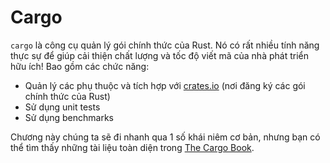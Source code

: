 # Cargo

`cargo` là công cụ quản lý gói chính thức của Rust. Nó có rất nhiều tính năng thực sự để giúp cải thiện chất lượng và tốc độ viết mã của nhà phát triển hữu ích! Bao gồm các chức năng:

- Quản lý các phụ thuộc và tích hợp với [crates.io](https://crates.io) (nơi đăng ký các gói chính thức của Rust)
- Sử dụng unit tests
- Sử dụng benchmarks

Chương này chúng ta sẽ đi nhanh qua 1 số khái niêm cơ bản, nhưng bạn có thể tìm thấy những tài liệu toàn diện trong [The Cargo Book](https://doc.rust-lang.org/cargo/).